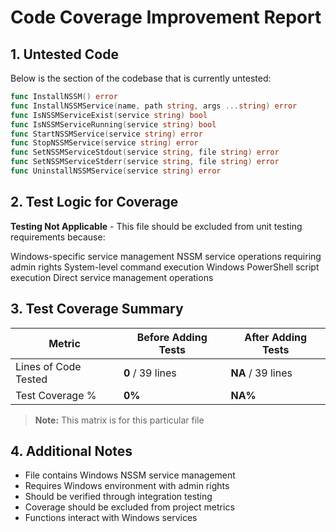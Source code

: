 
# Code Coverage Improvement Report

## 1. Untested Code

Below is the section of the codebase that is currently untested:

```go
func InstallNSSM() error
func InstallNSSMService(name, path string, args ...string) error
func IsNSSMServiceExist(service string) bool
func IsNSSMServiceRunning(service string) bool
func StartNSSMService(service string) error
func StopNSSMService(service string) error
func SetNSSMServiceStdout(service string, file string) error
func SetNSSMServiceStderr(service string, file string) error
func UninstallNSSMService(service string) error
```

## 2. Test Logic for Coverage

**Testing Not Applicable** - This file should be excluded from unit testing requirements because:

Windows-specific service management
NSSM service operations requiring admin rights
System-level command execution
Windows PowerShell script execution
Direct service management operations



## 3. Test Coverage Summary

| Metric            | Before Adding Tests | After Adding Tests |
|------------------|-------------------|------------------|
| Lines of Code Tested | **0** / 39 lines | **NA** / 39 lines |
| Test Coverage %   | **0%** | **NA%** |

> **Note:** This matrix is for this particular file

## 4. Additional Notes

- File contains Windows NSSM service management
- Requires Windows environment with admin rights
- Should be verified through integration testing
- Coverage should be excluded from project metrics
- Functions interact with Windows services
